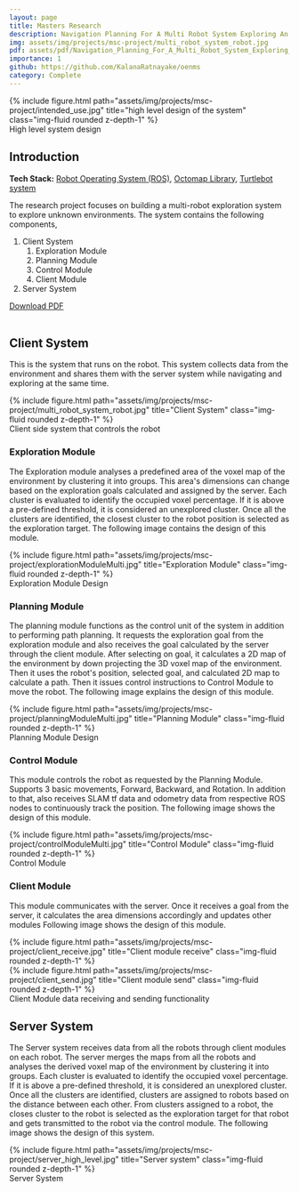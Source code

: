 ```yaml
---
layout: page
title: Masters Research
description: Navigation Planning For A Multi Robot System Exploring An Unknown Environment Supported By Volumetric Data
img: assets/img/projects/msc-project/multi_robot_system_robot.jpg
pdf: assets/pdf/Navigation_Planning_For_A_Multi_Robot_System_Exploring_An_Unknown_Environment_Supported_By_Volumetric_Data.pdf
importance: 1
github: https://github.com/KalanaRatnayake/oenms
category: Complete
---
```


<div class="row">
    <div class="col-sm mt-3 mt-md-0">
        {% include figure.html path="assets/img/projects/msc-project/intended_use.jpg" title="high level design of the system" class="img-fluid rounded z-depth-1" %}
    </div>
</div>
<div class="caption">
    High level system design
</div>

<h2>Introduction</h2>

<b>Tech Stack:</b> [Robot Operating System (ROS)](https://www.ros.org/), [Octomap Library](https://octomap.github.io/), [Turtlebot system](https://www.turtlebot.com/)

The research project focuses on building a multi-robot exploration system to explore unknown environments. The system contains the following components,

<ol>
    <li>Client System
        <ol>
            <li>Exploration Module</li>
            <li>Planning Module</li>
            <li>Control Module</li>
            <li>Client Module</li>
        </ol>
    </li>
    <li>Server System</li>
</ol>

<div class="row ml-1 mr-1 p-0">
    <div class="icon" data-toggle="tooltip" title="Thesis report">
        <a href="{{ page.pdf | relative_url }}"><i class="fas fa-file-pdf gh-icon"></i> Download PDF</a>
    </div>
</div>

<br>

<h2>Client System</h2>

This is the system that runs on the robot. This system collects data from the environment and shares them with the server system while navigating and exploring at the same time.

<div class="row">
    <div class="col-sm mt-3 mt-md-0">
        {% include figure.html path="assets/img/projects/msc-project/multi_robot_system_robot.jpg" title="Client System" class="img-fluid rounded z-depth-1" %}
    </div>
</div>
<div class="caption">
    Client side system that controls the robot
</div>

<h3>Exploration Module</h3>

The Exploration module analyses a predefined area of the voxel map of the environment by clustering it into groups. This area's dimensions can change based on the exploration goals calculated and assigned by the server. Each cluster is evaluated to identify the occupied voxel percentage. If it is above a pre-defined threshold, it is considered an unexplored cluster. Once all the clusters are identified, the closest cluster to the robot position is selected as the exploration target. The following image contains the design of this module.

<div class="row">
    <div class="col-sm mt-3 mt-md-0">
        {% include figure.html path="assets/img/projects/msc-project/explorationModuleMulti.jpg" title="Exploration Module" class="img-fluid rounded z-depth-1" %}
    </div>
</div>
<div class="caption">
    Exploration Module Design
</div>

<h3>Planning Module</h3>

The planning module functions as the control unit of the system in addition to performing path planning. It requests the exploration goal from the exploration module and also receives the goal calculated by the server through the client module. After selecting on goal, it calculates a 2D map of the environment by down projecting the 3D voxel map of the environment. Then it uses the robot's position, selected goal, and calculated 2D map to calculate a path. Then it issues control instructions to Control Module to move the robot. The following image explains the design of this module.

<div class="row">
    <div class="col-sm mt-3 mt-md-0">
        {% include figure.html path="assets/img/projects/msc-project/planningModuleMulti.jpg" title="Planning Module" class="img-fluid rounded z-depth-1" %}
    </div>
</div>
<div class="caption">
    Planning Module Design
</div>

<h3>Control Module</h3>

This module controls the robot as requested by the Planning Module. Supports 3 basic movements, Forward, Backward, and Rotation. In addition to that, also receives SLAM tf data and odometry data from respective ROS nodes to continuously track the position. The following image shows the design of this module.

<div class="row">
    <div class="col-sm mt-3 mt-md-0">
        {% include figure.html path="assets/img/projects/msc-project/controlModuleMulti.jpg" title="Control Module" class="img-fluid rounded z-depth-1" %}
    </div>
</div>
<div class="caption">
    Control Module
</div>

<h3>Client Module</h3>

This module communicates with the server. Once it receives a goal from the server, it calculates the area dimensions accordingly and updates other modules Following image shows the design of this module.

<div class="row">
    <div class="col-sm-4 mt-2 mt-md-0">
        {% include figure.html path="assets/img/projects/msc-project/client_receive.jpg" title="Client module receive" class="img-fluid rounded z-depth-1" %}
    </div>
    <div class="col-sm-8 mt-2 mt-md-0">
        {% include figure.html path="assets/img/projects/msc-project/client_send.jpg" title="Client module send" class="img-fluid rounded z-depth-1" %}
    </div>
</div>
<div class="caption">
    Client Module data receiving and sending functionality
</div>

<h2>Server System</h2>

The Server system receives data from all the robots through client modules on each robot. The server merges the maps from all the robots and analyses the derived voxel map of the environment by clustering it into groups. Each cluster is evaluated to identify the occupied voxel percentage. If it is above a pre-defined threshold, it is considered an unexplored cluster. Once all the clusters are identified, clusters are assigned to robots based on the distance between each other. From clusters assigned to a robot, the closes cluster to the robot is selected as the exploration target for that robot and gets transmitted to the robot via the control module. The following image shows the design of this system.

<div class="row">
    <div class="col-sm mt-3 mt-md-0">
        {% include figure.html path="assets/img/projects/msc-project/server_high_level.jpg" title="Server system" class="img-fluid rounded z-depth-1" %}
    </div>
</div>
<div class="caption">
    Server System
</div>
